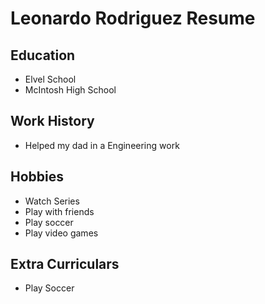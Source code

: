 # Leonardo Rodriguez Resume

## Education
 - Elvel School
 - McIntosh High School

## Work History 
 - Helped my dad in a Engineering work 
 
## Hobbies 
 - Watch Series 
 - Play with friends
 - Play soccer 
 - Play video games 
 
## Extra Curriculars
 - Play Soccer
